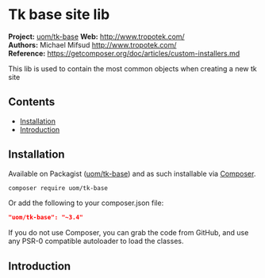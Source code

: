 # Tk base site lib

__Project:__ [uom/tk-base](http://packagist.org/packages/uom/tk-base)
__Web:__ <http://www.tropotek.com/>  
__Authors:__ Michael Mifsud <http://www.tropotek.com/>  
__Reference:__ <https://getcomposer.org/doc/articles/custom-installers.md>  
  
This lib is used to contain the most common objects when creating a new tk site

## Contents

- [Installation](#installation)
- [Introduction](#introduction)


## Installation

Available on Packagist ([uom/tk-base](http://packagist.org/packages/uom/tk-base))
and as such installable via [Composer](http://getcomposer.org/).

```bash
composer require uom/tk-base
```

Or add the following to your composer.json file:

```json
"uom/tk-base": "~3.4"
```

If you do not use Composer, you can grab the code from GitHub, and use any
PSR-0 compatible autoloader to load the classes.

## Introduction
